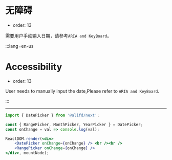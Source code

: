 # 无障碍

- order: 13

需要用户手动输入日期，请参考`ARIA and KeyBoard`。

:::lang=en-us
# Accessibility

- order: 13

User needs to manually input the date,Please refer to `ARIA and KeyBoard`.

:::

---

````jsx
import { DatePicker } from '@alifd/next';

const { RangePicker, MonthPicker, YearPicker } = DatePicker;
const onChange = val => console.log(val);

ReactDOM.render(<div>
    <DatePicker onChange={onChange} /> <br /><br />
    <RangePicker onChange={onChange} />
</div>, mountNode);
````
